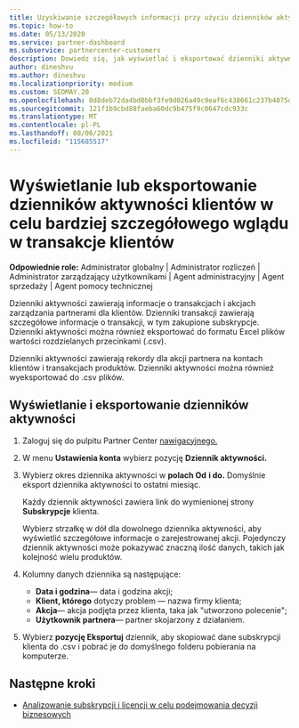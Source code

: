 ```yaml
---
title: Uzyskiwanie szczegółowych informacji przy użyciu dzienników aktywności klientów
ms.topic: how-to
ms.date: 05/13/2020
ms.service: partner-dashboard
ms.subservice: partnercenter-customers
description: Dowiedz się, jak wyświetlać i eksportować dzienniki aktywności w celu uzyskania szczegółowych informacji na temat transakcji konta klienta i innych działań związanych z zarządzaniem partnerami.
author: dineshvu
ms.author: dineshvu
ms.localizationpriority: medium
ms.custom: SEOMAY.20
ms.openlocfilehash: 8d8deb72da4bd0bbf3fe9d026a49c9eaf6c438661c237b4075dfc87f531da137
ms.sourcegitcommit: 121f1b9cbd88faeba60dc9b475f9c0647cdc933c
ms.translationtype: MT
ms.contentlocale: pl-PL
ms.lasthandoff: 08/06/2021
ms.locfileid: "115685517"
---
```

# <a name="view-or-export-customer-activity-logs-for-more-insight-into-customer-transactions"></a>Wyświetlanie lub eksportowanie dzienników aktywności klientów w celu bardziej szczegółowego wglądu w transakcje klientów

**Odpowiednie role:** Administrator globalny | Administrator rozliczeń | Administrator zarządzający użytkownikami | Agent administracyjny | Agent sprzedaży | Agent pomocy technicznej

Dzienniki aktywności zawierają informacje o transakcjach i akcjach zarządzania partnerami dla klientów. Dzienniki transakcji zawierają szczegółowe informacje o transakcji, w tym zakupione subskrypcje. Dzienniki aktywności można również eksportować do formatu Excel plików wartości rozdzielanych przecinkami (.csv).

Dzienniki aktywności zawierają rekordy dla akcji partnera na kontach klientów i transakcjach produktów. Dzienniki aktywności można również wyeksportować do .csv plików.

## <a name="view-and-export-activity-logs"></a>Wyświetlanie i eksportowanie dzienników aktywności

1. Zaloguj się do pulpitu Partner Center [nawigacyjnego.](https://partner.microsoft.com/dashboard)

2. W menu **Ustawienia konta** wybierz pozycję **Dziennik aktywności.**

3. Wybierz okres dziennika aktywności w **polach Od** **i do.** Domyślnie eksport dziennika aktywności to ostatni miesiąc.

   Każdy dziennik aktywności zawiera link do wymienionej strony **Subskrypcje** klienta.

   Wybierz strzałkę w dół dla dowolnego dziennika aktywności, aby wyświetlić szczegółowe informacje o zarejestrowanej akcji. Pojedynczy dziennik aktywności może pokazywać znaczną ilość danych, takich jak kolejność wielu produktów.

4. Kolumny danych dziennika są następujące:
   - **Data i godzina**— data i godzina akcji;
   - **Klient, którego** dotyczy problem — nazwa firmy klienta;
   - **Akcja**— akcja podjęta przez klienta, taka jak "utworzono polecenie";
   - **Użytkownik partnera**— partner skojarzony z działaniem.

5. Wybierz **pozycję Eksportuj** dziennik, aby skopiować dane subskrypcji klienta do .csv i pobrać je do domyślnego folderu pobierania na komputerze.

## <a name="next-steps"></a>Następne kroki

- [Analizowanie subskrypcji i licencji w celu podejmowania decyzji biznesowych](analyze-subscriptions-licenses.md)
